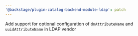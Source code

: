 ```yaml
---
'@backstage/plugin-catalog-backend-module-ldap': patch
---
```


Add support for optional configuration of `dnAttributeName` and `uuidAttributeName` in LDAP vendor
